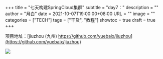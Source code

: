 +++
title       = "七天构建SpringCloud集群"
subtitle    = "day7："
description = ""
author      = "月白"
date        = 2021-10-07T19:00:00+08:00
URL         = ""
image       = ""
categories  = ["TECH"]
tags        = ["干货", "教程"]
showtoc     = true
draft       = true
+++

项目地址：[jiuzhou (九州) https://github.com/yuebaix/jiuzhou](https://github.com/yuebaix/jiuzhou)

<a style="display: inline-block;width: 400px;height: 170px" target="_blank" href="https://github.com/yuebaix/jiuzhou">
    <img align="left" src="https://github-readme-stats.vercel.app/api/pin/?username=yuebaix&theme=highcontrast&repo=jiuzhou" />
</a>

